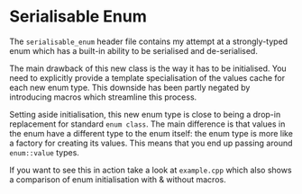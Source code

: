 # Serialisable Enum
The `serialisable_enum` header file contains my attempt at a strongly-typed enum which has a built-in ability to be serialised and de-serialised.

The main drawback of this new class is the way it has to be initialised. You need to explicitly provide a template specialisation of the values cache for each new enum type. This downside has been partly negated by introducing macros which streamline this process.

Setting aside initialisation, this new enum type is close to being a drop-in replacement for standard `enum class`. The main difference is that values in the enum have a different type to the enum itself: the enum type is more like a factory for creating its values. This means that you end up passing around `enum::value` types.

If you want to see this in action take a look at `example.cpp` which also shows a comparison of enum initialisation with & without macros.
